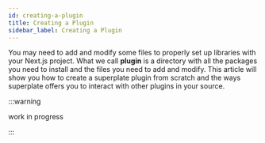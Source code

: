 ```yaml
---
id: creating-a-plugin
title: Creating a Plugin
sidebar_label: Creating a Plugin
---
```


You may need to add and modify some files to properly set up libraries with your Next.js project. What we call **plugin** is a directory with all the packages you need to install and the files you need to add and modify. This article will show you how to create a superplate plugin from scratch and the ways superplate offers you to interact with other plugins in your source.

:::warning

work in progress

:::
